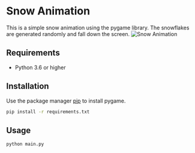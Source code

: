 # Snow Animation

This is a simple snow animation using the pygame library. The snowflakes are generated randomly and fall down the screen.
![Snow Animation](https://i.imgur.com/w3FPCdV.png)

## Requirements

- Python 3.6 or higher

## Installation

Use the package manager [pip](https://pip.pypa.io/en/stable/) to install pygame.

```bash
pip install -r requirements.txt
```

## Usage

```bash
python main.py
```
